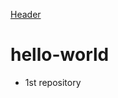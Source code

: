[Header](https://github.com/MatteoHernandez/hello-world/blob/main/README.md#hello-world)



# hello-world

* 1st repository
